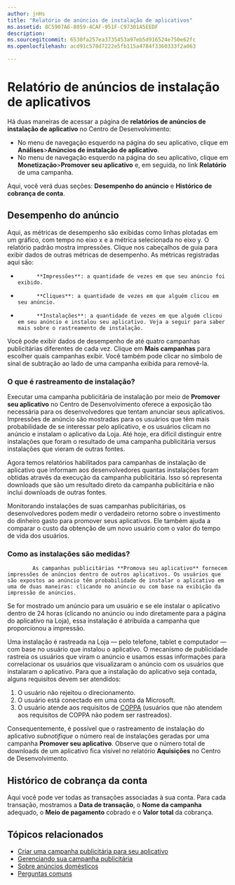 ```yaml
---
author: jnHs
title: "Relatório de anúncios de instalação de aplicativos"
ms.assetid: 8C5907A6-8059-4CAF-951F-C97301A5EEDF
description: 
ms.sourcegitcommit: 6530fa257ea3735453a97eb5d916524e750e62fc
ms.openlocfilehash: acd91c578d7222e5fb115a4784f3360333f2a063

---
```


# Relatório de anúncios de instalação de aplicativos

Há duas maneiras de acessar a página de **relatórios de anúncios de instalação de aplicativo** no Centro de Desenvolvimento:

-   No menu de navegação esquerdo na página do seu aplicativo, clique em **Análises**&gt;**Anúncios de instalação de aplicativo**.
-   No menu de navegação esquerdo na página do seu aplicativo, clique em **Monetização**&gt;**Promover seu aplicativo** e, em seguida, no link **Relatório** de uma campanha.

Aqui, você verá duas seções: **Desempenho do anúncio** e **Histórico de cobrança de conta**.

## Desempenho do anúncio

Aqui, as métricas de desempenho são exibidas como linhas plotadas em um gráfico, com tempo no eixo x e a métrica selecionada no eixo y. O relatório padrão mostra impressões. Clique nos cabeçalhos de guia para exibir dados de outras métricas de desempenho. As métricas registradas aqui são:

-   
            **Impressões**: a quantidade de vezes em que seu anúncio foi exibido.
-   
            **Cliques**: a quantidade de vezes em que alguém clicou em seu anúncio.
-   
            **Instalações**: a quantidade de vezes em que alguém clicou em seu anúncio e instalou seu aplicativo. Veja a seguir para saber mais sobre o rastreamento de instalação.

Você pode exibir dados de desempenho de até quatro campanhas publicitárias diferentes de cada vez. Clique em **Mais campanhas** para escolher quais campanhas exibir. Você também pode clicar no símbolo de sinal de subtração ao lado de uma campanha exibida para removê-la.

### O que é rastreamento de instalação?

Executar uma campanha publicitária de instalação por meio de **Promover seu aplicativo** no Centro de Desenvolvimento oferece a exposição tão necessária para os desenvolvedores que tentam anunciar seus aplicativos. Impressões de anúncio são mostradas para os usuários que têm mais probabilidade de se interessar pelo aplicativo, e os usuários clicam no anúncio e instalam o aplicativo da Loja. Até hoje, era difícil distinguir entre instalações que foram o resultado de uma campanha publicitária versus instalações que vieram de outras fontes.

Agora temos relatórios habilitados para campanhas de instalação de aplicativo que informam aos desenvolvedores quantas instalações foram obtidas através da execução da campanha publicitária. Isso só representa downloads que são um resultado direto da campanha publicitária e não inclui downloads de outras fontes.

Monitorando instalações de suas campanhas publicitárias, os desenvolvedores podem medir o verdadeiro retorno sobre o investimento do dinheiro gasto para promover seus aplicativos. Ele também ajuda a comparar o custo da obtenção de um novo usuário com o valor do tempo de vida dos usuários.

### Como as instalações são medidas?


            As campanhas publicitárias **Promova seu aplicativo** fornecem impressões de anúncios dentro de outros aplicativos. Os usuários que são expostos ao anúncio têm probabilidade de instalar o aplicativo em uma de duas maneiras: clicando no anúncio ou com base na exibição da impressão de anúncios.

Se for mostrado um anúncio para um usuário e se ele instalar o aplicativo dentro de 24 horas (clicando no anúncio ou indo diretamente para a página do aplicativo na Loja), essa instalação é atribuída a campanha que proporcionou a impressão.

Uma instalação é rastreada na Loja — pelo telefone, tablet e computador — com base no usuário que instalou o aplicativo. O mecanismo de publicidade rastreia os usuários que viram o anúncio e usamos essas informações para correlacionar os usuários que visualizaram o anúncio com os usuários que instalaram o aplicativo. Para que a instalação do aplicativo seja contada, alguns requisitos devem ser atendidos:

1.  O usuário não rejeitou o direcionamento.
2.  O usuário está conectado em uma conta da Microsoft.
3.  O usuário atende aos requisitos de [COPPA](http://go.microsoft.com/fwlink?LinkId=536558) (usuários que não atendem aos requisitos de COPPA não podem ser rastreados).

Consequentemente, é possível que o rastreamento de instalação do aplicativo *subnotifique* o número real de instalações geradas por uma campanha **Promover seu aplicativo**. Observe que o número total de downloads de um aplicativo fica visível no relatório **Aquisições** no Centro de Desenvolvimento.

## Histórico de cobrança da conta

Aqui você pode ver todas as transações associadas à sua conta. Para cada transação, mostramos a **Data de transação**, o **Nome da campanha** adequado, o **Meio de pagamento** cobrado e o **Valor total** da cobrança.

## Tópicos relacionados

* [Criar uma campanha publicitária para seu aplicativo](create-an-ad-campaign-for-your-app.md)
* [Gerenciando sua campanha publicitária](managing-your-ad-campaign.md)
* [Sobre anúncios domésticos](about-house-ads.md)
* [Perguntas comuns](common-questions.md)
 

 







<!--HONumber=Jun16_HO4-->


